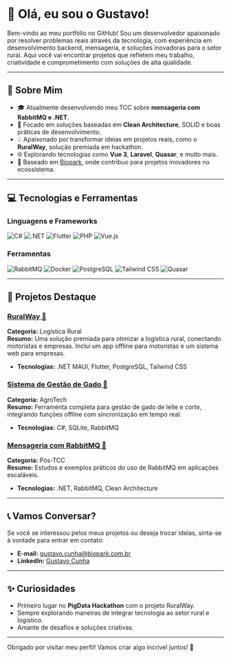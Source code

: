 
# 👋 Olá, eu sou o Gustavo!

Bem-vindo ao meu portfólio no GitHub! Sou um desenvolvedor apaixonado por resolver problemas reais através da tecnologia, com experiência em desenvolvimento backend, mensageria, e soluções inovadoras para o setor rural. Aqui você vai encontrar projetos que refletem meu trabalho, criatividade e comprometimento com soluções de alta qualidade.

---

## 🌟 Sobre Mim
- 🎓 Atualmente desenvolvendo meu TCC sobre **mensageria com RabbitMQ e .NET**.
- 🚀 Focado em soluções baseadas em **Clean Architecture**, SOLID e boas práticas de desenvolvimento.
- 💡 Apaixonado por transformar ideias em projetos reais, como o **RuralWay**, solução premiada em hackathon.
- 🌐 Explorando tecnologias como **Vue 3**, **Laravel**, **Quasar**, e muito mais.
- 📍 Baseado em [Biopark](https://biopark.com.br), onde contribuo para projetos inovadores no ecossistema.

---

## 💻 Tecnologias e Ferramentas

### Linguagens e Frameworks
![C#](https://img.shields.io/badge/-C%23-239120?logo=c-sharp&logoColor=white&style=for-the-badge)
![.NET](https://img.shields.io/badge/-.NET-5C2D91?logo=dotnet&logoColor=white&style=for-the-badge)
![Flutter](https://img.shields.io/badge/-Flutter-02569B?logo=flutter&logoColor=white&style=for-the-badge)
![PHP](https://img.shields.io/badge/-PHP-777BB4?logo=php&logoColor=white&style=for-the-badge)
![Vue.js](https://img.shields.io/badge/-Vue.js-4FC08D?logo=vue-dot-js&logoColor=white&style=for-the-badge)

### Ferramentas
![RabbitMQ](https://img.shields.io/badge/-RabbitMQ-FF6600?logo=rabbitmq&logoColor=white&style=for-the-badge)
![Docker](https://img.shields.io/badge/-Docker-2496ED?logo=docker&logoColor=white&style=for-the-badge)
![PostgreSQL](https://img.shields.io/badge/-PostgreSQL-4169E1?logo=postgresql&logoColor=white&style=for-the-badge)
![Tailwind CSS](https://img.shields.io/badge/-Tailwind%20CSS-38B2AC?logo=tailwind-css&logoColor=white&style=for-the-badge)
![Quasar](https://img.shields.io/badge/-Quasar-1976D2?logo=quasar&logoColor=white&style=for-the-badge)

---

## 📌 Projetos Destaque

### [RuralWay 🚜](https://github.com/SeuRepositorioRuralWay)
**Categoria:** Logística Rural  
**Resumo:** Uma solução premiada para otimizar a logística rural, conectando motoristas e empresas. Inclui um app offline para motoristas e um sistema web para empresas.
- **Tecnologias:** .NET MAUI, Flutter, PostgreSQL, Tailwind CSS

### [Sistema de Gestão de Gado 🐄](https://github.com/SeuRepositorioGado)
**Categoria:** AgroTech  
**Resumo:** Ferramenta completa para gestão de gado de leite e corte, integrando funções offline com sincronização em tempo real.  
- **Tecnologias:** C#, SQLite, RabbitMQ

### [Mensageria com RabbitMQ 📡](https://github.com/SeuRepositorioMensageria)
**Categoria:** Pós-TCC  
**Resumo:** Estudos e exemplos práticos do uso de RabbitMQ em aplicações escaláveis.  
- **Tecnologias:** .NET, RabbitMQ, Clean Architecture

---

## 📞 Vamos Conversar?
Se você se interessou pelos meus projetos ou deseja trocar ideias, sinta-se à vontade para entrar em contato:

- **E-mail:** [gustavo.cunha@biopark.com.br](mailto:gustavo.cunha@biopark.com.br)
- **LinkedIn:** [Gustavo Cunha](https://www.linkedin.com/in/seuperfil/)

---

## ✨ Curiosidades
- Primeiro lugar no **PigData Hackathon** com o projeto RuralWay.
- Sempre explorando maneiras de integrar tecnologia ao setor rural e logístico.
- Amante de desafios e soluções criativas.

---

Obrigado por visitar meu perfil! Vamos criar algo incrível juntos! 🌟

